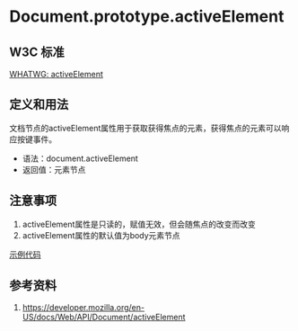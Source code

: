 # Document.prototype.activeElement

## W3C 标准
[WHATWG: activeElement](https://html.spec.whatwg.org/multipage/interaction.html#dom-document-activeelement)

## 定义和用法
文档节点的activeElement属性用于获取获得焦点的元素，获得焦点的元素可以响应按键事件。

- 语法：document.activeElement
- 返回值：元素节点

## 注意事项
1. activeElement属性是只读的，赋值无效，但会随焦点的改变而改变
2. activeElement属性的默认值为body元素节点

[示例代码](./activeElement.html)

## 参考资料
1. https://developer.mozilla.org/en-US/docs/Web/API/Document/activeElement